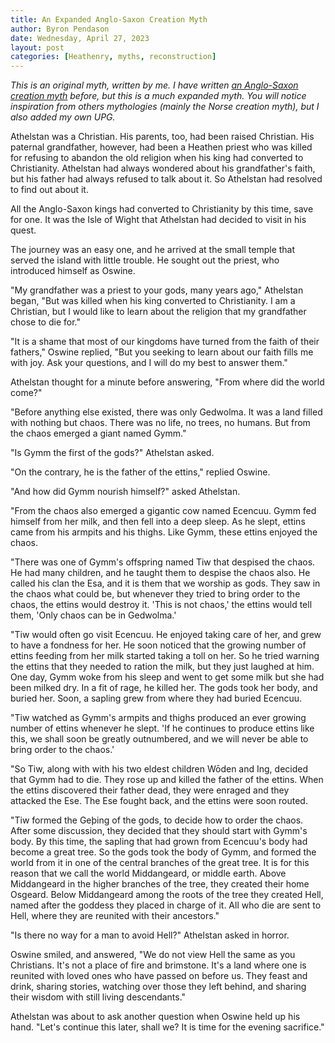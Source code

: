 ```yaml
---
title: An Expanded Anglo-Saxon Creation Myth
author: Byron Pendason
date: Wednesday, April 27, 2023
layout: post
categories: [Heathenry, myths, reconstruction]
---
```


*This is an original myth, written by me. I have written [an Anglo-Saxon creation myth](/2022/08/01/creation-story/) before, but this is a much expanded myth. You will notice inspiration from others mythologies (mainly the Norse creation myth), but I also added my own UPG.*

Athelstan was a Christian. His parents, too, had been raised Christian. His paternal grandfather, however, had been a Heathen priest who was killed for refusing to abandon the old religion when his king had converted to Christianity. Athelstan had always wondered about his grandfather's faith, but his father had always refused to talk about it. So Athelstan had resolved to find out about it.

All the Anglo-Saxon kings had converted to Christianity by this time, save for one. It was the Isle of Wight that Athelstan had decided to visit in his quest.

The journey was an easy one, and he arrived at the small temple that served the island with little trouble. He sought out the priest, who introduced himself as Oswine.

"My grandfather was a priest to your gods, many years ago," Athelstan began, "But was killed when his king converted to Christianity. I am a Christian, but I would like to learn about the religion that my grandfather chose to die for."

"It is a shame that most of our kingdoms have turned from the faith of their fathers," Oswine replied, "But you seeking to learn about our faith fills me with joy. Ask your questions, and I will do my best to answer them."

Athelstan thought for a minute before answering, "From where did the world come?"

"Before anything else existed, there was only Gedwolma. It was a land filled with nothing but chaos. There was no life, no trees, no humans. But from the chaos emerged a giant named Gymm."

"Is Gymm the first of the gods?" Athelstan asked.

"On the contrary, he is the father of the ettins," replied Oswine.

"And how did Gymm nourish himself?" asked Athelstan.

"From the chaos also emerged a gigantic cow named Ecencuu. Gymm fed himself from her milk, and then fell into a deep sleep. As he slept, ettins came from his armpits and his thighs. Like Gymm, these ettins enjoyed the chaos.

"There was one of Gymm's offspring named Tiw that despised the chaos. He had many children, and he taught them to despise the chaos also. He called his clan the Esa, and it is them that we worship as gods. They saw in the chaos what could be, but whenever they tried to bring order to the chaos, the ettins would destroy it. 'This is not chaos,' the ettins would tell them, 'Only chaos can be in Gedwolma.'

"Tiw would often go visit Ecencuu. He enjoyed taking care of her, and grew to have a fondness for her. He soon noticed that the growing number of ettins feeding from her milk started taking a toll on her. So he tried warning the ettins that they needed to ration the milk, but they just laughed at him. One day, Gymm woke from his sleep and went to get some milk but she had been milked dry. In a fit of rage, he killed her. The gods took her body, and buried her. Soon, a sapling grew from where they had buried Ecencuu.

"Tiw watched as Gymm's armpits and thighs produced an ever growing number of ettins whenever he slept. 'If he continues to produce ettins like this, we shall soon be greatly outnumbered, and we will never be able to bring order to the chaos.'

"So Tiw, along with with his two eldest children Wōden and Ing, decided that Gymm had to die. They rose up and killed the father of the ettins. When the ettins discovered their father dead, they were enraged and they attacked the Ese. The Ese fought back, and the ettins were soon routed.

"Tiw formed the Geþing of the gods, to decide how to order the chaos. After some discussion, they decided that they should start with Gymm's body. By this time, the sapling that had grown from Ecencuu's body had become a great tree. So the gods took the body of Gymm, and formed the world from it in one of the central branches of the great tree. It is for this reason that we call the world Middangeard, or middle earth. Above Middangeard in the higher branches of the tree, they created their home Osgeard. Below Middangeard among the roots of the tree they created Hell, named after the goddess they placed in charge of it. All who die are sent to Hell, where they are reunited with their ancestors."

"Is there no way for a man to avoid Hell?" Athelstan asked in horror.

Oswine smiled, and answered, "We do not view Hell the same as you Christians. It's not a place of fire and brimstone. It's a land where one is reunited with loved ones who have passed on before us. They feast and drink, sharing stories, watching over those they left behind, and sharing their wisdom with still living descendants."

Athelstan was about to ask another question when Oswine held up his hand. "Let's continue this later, shall we? It is time for the evening sacrifice."
